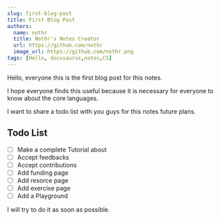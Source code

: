 ```yaml
---
slug: first-blog-post
title: First Blog Post
authors:
  name: nothr
  title: Nothr's Notes Creator
  url: https://github.com/nothr
  image_url: https://github.com/nothr.png
tags: [Hello, docusaurus,notes,CS]
---
```


Hello, everyone this is the first blog post for this notes. 

I hope everyone finds this useful because it is necessary for everyone to know about the core languages.

I want to share a todo list with you guys for this notes future plans.

## Todo List

- [ ] Make a complete Tutorial about 
- [ ] Accept feedbacks
- [ ] Accept contributions
- [ ] Add funding page
- [ ] Add resorce page
- [ ] Add exercise page
- [ ] Add a Playground

I will try to do it as soon as possible.